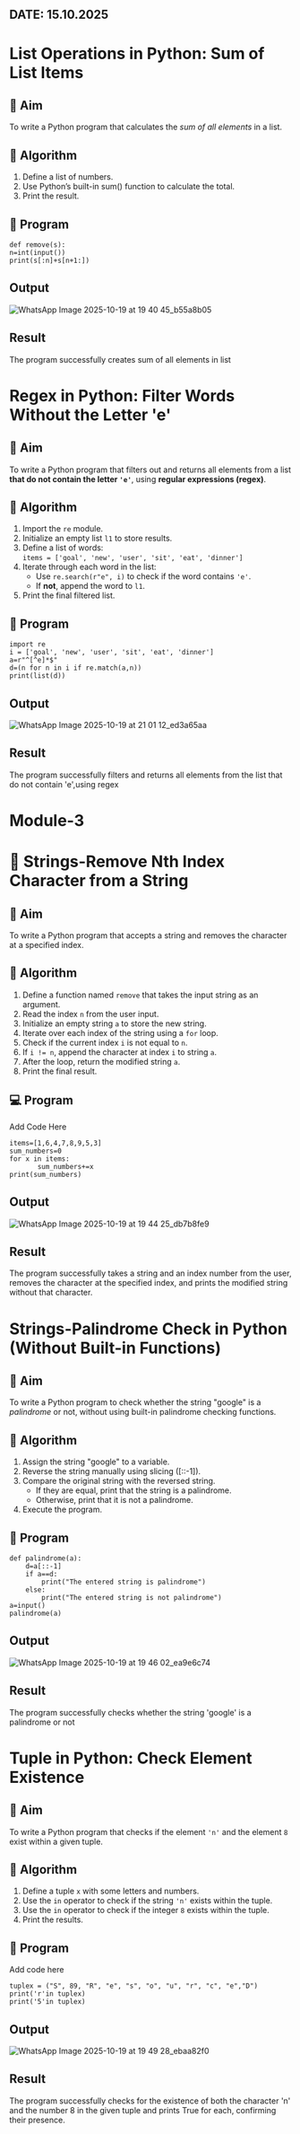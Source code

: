 ## DATE: 15.10.2025
# List Operations in Python: Sum of List Items

## 🎯 Aim
To write a Python program that calculates the *sum of all elements* in a list.

## 🧠 Algorithm
1. Define a list of numbers.
2. Use Python’s built-in sum() function to calculate the total.
3. Print the result.

## 🧾 Program
```
def remove(s):
n=int(input())
print(s[:n]+s[n+1:])
```

## Output
![WhatsApp Image 2025-10-19 at 19 40 45_b55a8b05](https://github.com/user-attachments/assets/abd9193c-2533-4e3d-b10d-bf3f24183fcf)


## Result
The program successfully creates sum of all elements in list
# Regex in Python: Filter Words Without the Letter 'e'

## 🎯 Aim
To write a Python program that filters out and returns all elements from a list **that do not contain the letter `'e'`**, using **regular expressions (regex)**.

## 🧠 Algorithm
1. Import the `re` module.
2. Initialize an empty list `l1` to store results.
3. Define a list of words:  
   `items = ['goal', 'new', 'user', 'sit', 'eat', 'dinner']`
4. Iterate through each word in the list:
   - Use `re.search(r"e", i)` to check if the word contains `'e'`.
   - If **not**, append the word to `l1`.
5. Print the final filtered list.

## 🧾 Program
```
import re
i = ['goal', 'new', 'user', 'sit', 'eat', 'dinner']
a=r"^[^e]*$"
d=(n for n in i if re.match(a,n))
print(list(d))
```
## Output
![WhatsApp Image 2025-10-19 at 21 01 12_ed3a65aa](https://github.com/user-attachments/assets/d7127b85-90be-432f-8c46-03807af54529)


## Result
The program successfully filters and returns all elements from the list that do not contain 'e',using regex
# Module-3
# 🧹 Strings-Remove Nth Index Character from a String

## 🎯 Aim
To write a Python program that accepts a string and removes the character at a specified index.

## 🧠 Algorithm
1. Define a function named `remove` that takes the input string as an argument.
2. Read the index `n` from the user input.
3. Initialize an empty string `a` to store the new string.
4. Iterate over each index of the string using a `for` loop.
5. Check if the current index `i` is not equal to `n`.
6. If `i != n`, append the character at index `i` to string `a`.
7. After the loop, return the modified string `a`.
8. Print the final result.

## 💻 Program
Add Code Here
```
items=[1,6,4,7,8,9,5,3]
sum_numbers=0
for x in items:
       sum_numbers+=x
print(sum_numbers)
```
## Output
![WhatsApp Image 2025-10-19 at 19 44 25_db7b8fe9](https://github.com/user-attachments/assets/fcf58990-a2d1-4bf2-826e-4690b4e1165c)



## Result
The program successfully takes a string and an index number from the user, removes the character at the specified index, and prints the modified string without that character.
# Strings-Palindrome Check in Python (Without Built-in Functions)

## 🎯 Aim
To write a Python program to check whether the string "google" is a *palindrome* or not, without using built-in palindrome checking functions.

## 🧠 Algorithm
1. Assign the string "google" to a variable.
2. Reverse the string manually using slicing ([::-1]).
3. Compare the original string with the reversed string.
   - If they are equal, print that the string is a palindrome.
   - Otherwise, print that it is not a palindrome.
4. Execute the program.

## 🧾 Program
```
def palindrome(a):
    d=a[::-1]
    if a==d:
        print("The entered string is palindrome")
    else:
        print("The entered string is not palindrome")
a=input()
palindrome(a)
```

## Output
![WhatsApp Image 2025-10-19 at 19 46 02_ea9e6c74](https://github.com/user-attachments/assets/8e96b317-1e16-4a8d-9418-40923750762f)


## Result
The program successfully checks whether the string 'google' is a palindrome or not
# Tuple in Python: Check Element Existence

## 🎯 Aim
To write a Python program that checks if the element `'n'` and the element `8` exist within a given tuple.

## 🧠 Algorithm
1. Define a tuple `x` with some letters and numbers.
2. Use the `in` operator to check if the string `'n'` exists within the tuple.
3. Use the `in` operator to check if the integer `8` exists within the tuple.
4. Print the results.

## 🧾 Program
Add code here
```
tuplex = ("S", 89, "R", "e", "s", "o", "u", "r", "c", "e","D")
print('r'in tuplex)
print('5'in tuplex)
```

## Output
![WhatsApp Image 2025-10-19 at 19 49 28_ebaa82f0](https://github.com/user-attachments/assets/dfa9e34b-1e81-47e2-9cbd-042888edf4d0)



## Result
The program successfully checks for the existence of both the character 'n' and the number 8 in the given tuple and prints True for each, confirming their presence.
